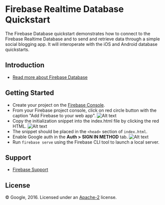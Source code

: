 Firebase Realtime Database Quickstart
=============================

The Firebase Database quickstart demonstrates how to connect to the Firebase Realtime Database and
to send and retrieve data through a simple social blogging app. It will interoperate with the iOS and
Android database quickstarts.

Introduction
------------

- [Read more about Firebase Database](https://firebase.google.com/docs/database/)

Getting Started
---------------

- Create your project on the [Firebase Console](https://console.firebase.google.com).
- From your Firebase project console, click on red circle button with the caption "Add Firebase to your web app".
![Alt text](/database/pics/redcircle.png?raw=true "Red Circle")
- Copy the initialization snippet into the index.html file by clicking the red HTML.
![Alt text](/database/pics/snippet.png?raw=true "Snippet")
- The snippet should be placed in the `<head>` section of `index.html`.
- Enable Google auth in the **Auth > SIGN IN METHOD** tab.
![Alt text](/database/pics/enable.png?raw=true "Enable google auth")
- Run `firebase serve` using the Firebase CLI tool to launch a local server.

Support
-------

- [Firebase Support](https://firebase.google.com/support/)

License
-------

© Google, 2016. Licensed under an [Apache-2](../LICENSE) license.
